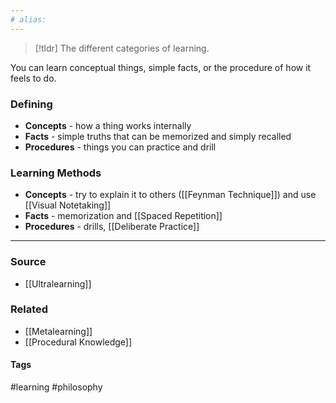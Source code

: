 ```yaml
---
# alias:
---
```


> [!tldr] The different categories of learning. 

You can learn conceptual things, simple facts, or the procedure of how it feels to do.
### Defining
- **Concepts** - how a thing works internally
- **Facts** - simple truths that can be memorized and simply recalled
- **Procedures** - things you can practice and drill
### Learning Methods
- **Concepts** - try to explain it to others ([[Feynman Technique]]) and use [[Visual Notetaking]]
- **Facts** - memorization and [[Spaced Repetition]] 
- **Procedures** - drills, [[Deliberate Practice]]

---
### Source
- [[Ultralearning]]

### Related
- [[Metalearning]]
- [[Procedural Knowledge]]

#### Tags
#learning #philosophy 
